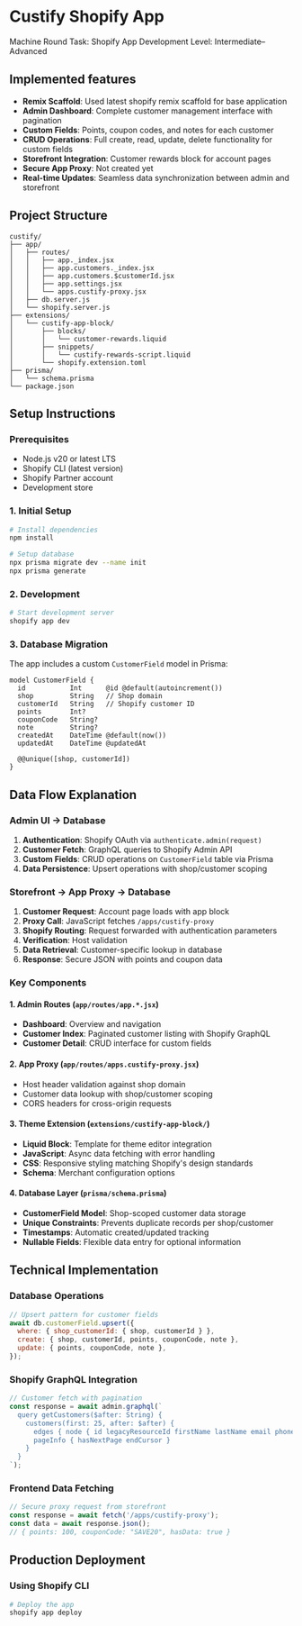# Custify Shopify App

Machine Round Task: Shopify App Development
Level: Intermediate–Advanced

##  Implemented features

- **Remix Scaffold**: Used latest shopify remix scaffold for base application
- **Admin Dashboard**: Complete customer management interface with pagination
- **Custom Fields**: Points, coupon codes, and notes for each customer
- **CRUD Operations**: Full create, read, update, delete functionality for custom fields
- **Storefront Integration**: Customer rewards block for account pages
- **Secure App Proxy**: Not created yet
- **Real-time Updates**: Seamless data synchronization between admin and storefront

## Project Structure

```
custify/
├── app/
│   ├── routes/
│   │   ├── app._index.jsx              
│   │   ├── app.customers._index.jsx    
│   │   ├── app.customers.$customerId.jsx 
│   │   ├── app.settings.jsx            
│   │   └── apps.custify-proxy.jsx      
│   ├── db.server.js                    
│   └── shopify.server.js               
├── extensions/
│   └── custify-app-block/              
│       ├── blocks/
│       │   └── customer-rewards.liquid 
│       ├── snippets/
│       │   └── custify-rewards-script.liquid 
│       └── shopify.extension.toml      
├── prisma/
│   └── schema.prisma                   
└── package.json                       
```

## Setup Instructions

### Prerequisites

- Node.js v20 or latest LTS
- Shopify CLI (latest version)
- Shopify Partner account
- Development store

### 1. Initial Setup

```bash
# Install dependencies
npm install

# Setup database
npx prisma migrate dev --name init
npx prisma generate
```

### 2. Development

```bash
# Start development server
shopify app dev
```

### 3. Database Migration

The app includes a custom `CustomerField` model in Prisma:

```prisma
model CustomerField {
  id           Int      @id @default(autoincrement())
  shop         String   // Shop domain
  customerId   String   // Shopify customer ID
  points       Int?     
  couponCode   String?  
  note         String?  
  createdAt    DateTime @default(now())
  updatedAt    DateTime @updatedAt

  @@unique([shop, customerId])
}
```

## Data Flow Explanation

### Admin UI → Database
1. **Authentication**: Shopify OAuth via `authenticate.admin(request)`
2. **Customer Fetch**: GraphQL queries to Shopify Admin API
3. **Custom Fields**: CRUD operations on `CustomerField` table via Prisma
4. **Data Persistence**: Upsert operations with shop/customer scoping

### Storefront → App Proxy → Database
1. **Customer Request**: Account page loads with app block
2. **Proxy Call**: JavaScript fetches `/apps/custify-proxy`
3. **Shopify Routing**: Request forwarded with authentication parameters
4. **Verification**: Host validation
5. **Data Retrieval**: Customer-specific lookup in database
6. **Response**: Secure JSON with points and coupon data

### Key Components

#### 1. Admin Routes (`app/routes/app.*.jsx`)
- **Dashboard**: Overview and navigation
- **Customer Index**: Paginated customer listing with Shopify GraphQL
- **Customer Detail**: CRUD interface for custom fields

#### 2. App Proxy (`app/routes/apps.custify-proxy.jsx`)
- Host header validation against shop domain
- Customer data lookup with shop/customer scoping
- CORS headers for cross-origin requests

#### 3. Theme Extension (`extensions/custify-app-block/`)
- **Liquid Block**: Template for theme editor integration
- **JavaScript**: Async data fetching with error handling
- **CSS**: Responsive styling matching Shopify's design standards
- **Schema**: Merchant configuration options

#### 4. Database Layer (`prisma/schema.prisma`)
- **CustomerField Model**: Shop-scoped customer data storage
- **Unique Constraints**: Prevents duplicate records per shop/customer
- **Timestamps**: Automatic created/updated tracking
- **Nullable Fields**: Flexible data entry for optional information

## Technical Implementation

### Database Operations
```javascript
// Upsert pattern for customer fields
await db.customerField.upsert({
  where: { shop_customerId: { shop, customerId } },
  create: { shop, customerId, points, couponCode, note },
  update: { points, couponCode, note },
});
```

### Shopify GraphQL Integration
```javascript
// Customer fetch with pagination
const response = await admin.graphql(`
  query getCustomers($after: String) {
    customers(first: 25, after: $after) {
      edges { node { id legacyResourceId firstName lastName email phone } }
      pageInfo { hasNextPage endCursor }
    }
  }
`);
```

### Frontend Data Fetching
```javascript
// Secure proxy request from storefront
const response = await fetch('/apps/custify-proxy');
const data = await response.json();
// { points: 100, couponCode: "SAVE20", hasData: true }
```

## Production Deployment

### Using Shopify CLI

```bash
# Deploy the app
shopify app deploy
```